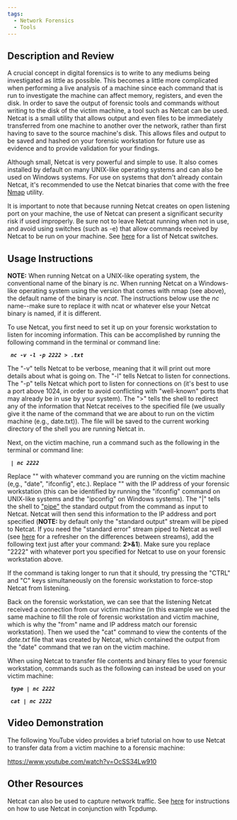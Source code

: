 ```yaml
---
tags:
  - Network Forensics
  - Tools
---
```

## Description and Review

A crucial concept in digital forensics is to write to any mediums being
investigated as little as possible. This becomes a little more
complicated when performing a live analysis of a machine since each
command that is run to investigate the machine can affect memory,
registers, and even the disk. In order to save the output of forensic
tools and commands without writing to the disk of the victim machine, a
tool such as Netcat can be used. Netcat is a small utility that allows
output and even files to be immediately transferred from one machine to
another over the network, rather than first having to save to the source
machine's disk. This allows files and output to be saved and hashed on
your forensic workstation for future use as evidence and to provide
validation for your findings.

Although small, Netcat is very powerful and simple to use. It also comes
installed by default on many UNIX-like operating systems and can also be
used on Windows systems. For use on systems that don't already contain
Netcat, it's recommended to use the Netcat binaries that come with the
free [Nmap](nmap.md) utility.

It is important to note that because running Netcat creates on open
listening port on your machine, the use of Netcat can present a
significant security risk if used improperly. Be sure not to leave
Netcat running when not in use, and avoid using switches (such as -e)
that allow commands received by Netcat to be run on your machine. See
[here](https://www.sans.org/security-resources/)
for a list of Netcat switches.

## Usage Instructions

**NOTE:** When running Netcat on a UNIX-like operating system, the
conventional name of the binary is *nc*. When running Netcat on a
Windows-like operating system using the version that comes with nmap
(see above), the default name of the binary is *ncat*. The instructions
below use the *nc* name--make sure to replace it with ncat or whatever
else your Netcat binary is named, if it is different.

To use Netcat, you first need to set it up on your forensic workstation
to listen for incoming information. This can be accomplished by running
the following command in the terminal or command line:

` `***`nc -v -l -p 2222 > `<command>`.txt`***

The "-v" tells Netcat to be verbose, meaning that it will print out more
details about what is going on. The "-l" tells Netcat to listen for
connections. The "-p" tells Netcat which port to listen for connections
on (it's best to use a port above 1024, in order to avoid conflicting
with "well-known" ports that may already be in use by your system). The
"\>" tells the shell to redirect any of the information that Netcat
receives to the specified file (we usually give it the name of the
command that we are about to run on the victim machine (e.g.,
date.txt)). The file will be saved to the current working directory of
the shell you are running Netcat in.

Next, on the victim machine, run a command such as the following in the
terminal or command line:

` `***<command>` | nc `<forensicWS IP>` 2222`***

Replace "<command>" with whatever command you are running on the victim
machine (e,g., "date", "ifconfig", etc.). Replace "<forensicWS IP>" with
the IP address of your forensic workstation (this can be identified by
running the "ifconfig" command on UNIX-like systems and the "ipconfig"
on Windows systems). The "\|" tells the shell to
["pipe"](https://en.wikipedia.org/wiki/Pipeline_(computing)) the standard
output from the command as input to Netcat. Netcat will then send this
information to the IP address and port specified (**NOTE:** by default
only the "standard output" stream will be piped to Netcat. If you need
the "standard error" stream piped to Netcat as well (see
[here](https://en.wikipedia.org/wiki/Standard_streams) for a refresher on
the differences between streams), add the following text just after your
command: **2\>&1**). Make sure you replace "2222" with whatever port you
specified for Netcat to use on your forensic workstation above.

If the command is taking longer to run that it should, try pressing the
"CTRL" and "C" keys simultaneously on the forensic workstation to
force-stop Netcat from listening.

Back on the forensic workstation, we can see that the listening Netcat
received a connection from our victim machine (in this example we used
the same machine to fill the role of forensic workstation and victim
machine, which is why the "from" name and IP address match our forensic
workstation). Then we used the "cat" command to view the contents of the
*date.txt* file that was created by Netcat, which contained the output
from the "date" command that we ran on the victim machine.

When using Netcat to transfer file contents and binary files to your
forensic workstation, commands such as the following can instead be used
on your victim machine:

` `***`type `<fileDir>` | nc `<forensicWS IP>` 2222`***

` `***`cat `<fileDir>` | nc `<forensicWS IP>` 2222`***

## Video Demonstration

The following YouTube video provides a brief tutorial on how to use
Netcat to transfer data from a victim machine to a forensic machine:

<https://www.youtube.com/watch?v=OcSS34Lw910>

## Other Resources

Netcat can also be used to capture network traffic. See
[here](tcpdump.md#using-tcpdump-with-netcat) for instructions on
how to use Netcat in conjunction with Tcpdump.
